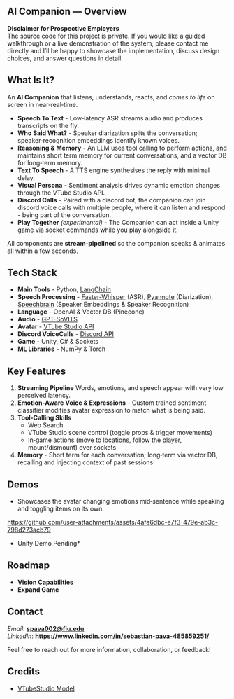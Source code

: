 ## AI Companion — Overview

**Disclaimer for Prospective Employers**  
The source code for this project is private.  If you would like a guided walkthrough or a live demonstration of the system, please contact me directly and I’ll be happy to showcase the implementation, discuss design choices, and answer questions in detail.

## What Is It?
An **AI Companion** that listens, understands, reacts, and *comes to life* on screen in near‑real‑time.

* **Speech To Text** - Low‑latency ASR streams audio and produces transcripts on the fly.
* **Who Said What?** - Speaker diarization splits the conversation; speaker‑recognition embeddings identify known voices.
* **Reasoning & Memory** - An LLM uses tool calling to perform actions, and maintains short term memory for current conversations, and a vector DB for long‑term memory.
* **Text To Speech** - A TTS engine synthesises the reply with minimal delay.
* **Visual Persona** - Sentiment analysis drives dynamic emotion changes through the VTube Studio API.
* **Discord Calls** - Paired with a discord bot, the companion can join discord voice calls with multiple people, where it can listen and respond - being part of the conversation.
* **Play Together** *(experimental)* - The Companion can act inside a Unity game via socket commands while you play alongside it.

All components are **stream‑pipelined** so the companion speaks & animates all within a few seconds.

## Tech Stack
* **Main Tools** - Python, [LangChain](https://github.com/langchain-ai/langchain)
* **Speech Processing** - [Faster‑Whisper](https://github.com/SYSTRAN/faster-whisper) (ASR), [Pyannote](https://github.com/pyannote/pyannote-audio) (Diarization), [Speechbrain](https://github.com/speechbrain/speechbrain) (Speaker Embeddings & Speaker Recognition)
* **Language** - OpenAI & Vector DB (Pinecone)
* **Audio** - [GPT-SoVITS](https://github.com/RVC-Boss/GPT-SoVITS)
* **Avatar** - [VTube Studio API](https://github.com/DenchiSoft/VTubeStudio)
* **Discord VoiceCalls** - [Discord API](https://github.com/Rapptz/discord.py)
* **Game** - Unity, C# & Sockets
* **ML Libraries** - NumPy & Torch

## Key Features
1. **Streaming Pipeline**  Words, emotions, and speech appear with very low perceived latency.
2. **Emotion‑Aware Voice & Expressions** - Custom trained sentiment classifier modifies avatar expression to match what is being said.
3. **Tool‑Calling Skills**
   * Web Search
   * VTube Studio scene control (toggle props & trigger movements)
   * In‑game actions (move to locations, follow the player, mount/dismount) over sockets
5. **Memory** - Short term for each conversation; long‑term via vector DB, recalling and injecting context of past sessions.

## Demos 
* Showcases the avatar changing emotions mid‑sentence while speaking and toggling items on its own.
 
https://github.com/user-attachments/assets/4afa6dbc-e7f3-479e-ab3c-798d273acb79

* Unity Demo Pending*

## Roadmap
- **Vision Capabilities**
- **Expand Game**

## Contact
*Email*: **spava002@fiu.edu**  
*LinkedIn*: **https://www.linkedin.com/in/sebastian-pava-485859251/**

Feel free to reach out for more information, collaboration, or feedback!

## Credits
- [VTubeStudio Model](https://steamcommunity.com/sharedfiles/filedetails/?id=2802653785&searchtext=)
